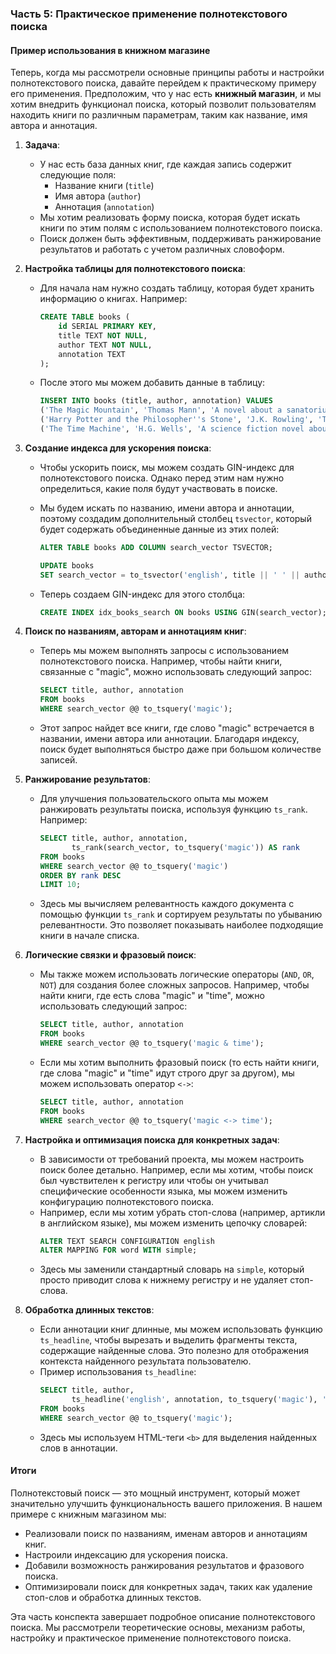 ### Часть 5: Практическое применение полнотекстового поиска

#### Пример использования в книжном магазине
Теперь, когда мы рассмотрели основные принципы работы и настройки полнотекстового поиска, давайте перейдем к практическому примеру его применения. Предположим, что у нас есть **книжный магазин**, и мы хотим внедрить функционал поиска, который позволит пользователям находить книги по различным параметрам, таким как название, имя автора и аннотация.

1. **Задача**:
   - У нас есть база данных книг, где каждая запись содержит следующие поля:
     - Название книги (`title`)
     - Имя автора (`author`)
     - Аннотация (`annotation`)
   - Мы хотим реализовать форму поиска, которая будет искать книги по этим полям с использованием полнотекстового поиска.
   - Поиск должен быть эффективным, поддерживать ранжирование результатов и работать с учетом различных словоформ.

2. **Настройка таблицы для полнотекстового поиска**:
   - Для начала нам нужно создать таблицу, которая будет хранить информацию о книгах. Например:
     ```sql
     CREATE TABLE books (
         id SERIAL PRIMARY KEY,
         title TEXT NOT NULL,
         author TEXT NOT NULL,
         annotation TEXT
     );
     ```
   - После этого мы можем добавить данные в таблицу:
     ```sql
     INSERT INTO books (title, author, annotation) VALUES
     ('The Magic Mountain', 'Thomas Mann', 'A novel about a sanatorium in the Swiss Alps.'),
     ('Harry Potter and the Philosopher''s Stone', 'J.K. Rowling', 'The first book in the Harry Potter series.'),
     ('The Time Machine', 'H.G. Wells', 'A science fiction novel about time travel.');
     ```

3. **Создание индекса для ускорения поиска**:
   - Чтобы ускорить поиск, мы можем создать GIN-индекс для полнотекстового поиска. Однако перед этим нам нужно определиться, какие поля будут участвовать в поиске.
   - Мы будем искать по названию, имени автора и аннотации, поэтому создадим дополнительный столбец `tsvector`, который будет содержать объединенные данные из этих полей:
     ```sql
     ALTER TABLE books ADD COLUMN search_vector TSVECTOR;

     UPDATE books
     SET search_vector = to_tsvector('english', title || ' ' || author || ' ' || COALESCE(annotation, ''));
     ```

   - Теперь создаем GIN-индекс для этого столбца:
     ```sql
     CREATE INDEX idx_books_search ON books USING GIN(search_vector);
     ```

4. **Поиск по названиям, авторам и аннотациям книг**:
   - Теперь мы можем выполнять запросы с использованием полнотекстового поиска. Например, чтобы найти книги, связанные с "magic", можно использовать следующий запрос:
     ```sql
     SELECT title, author, annotation
     FROM books
     WHERE search_vector @@ to_tsquery('magic');
     ```

   - Этот запрос найдет все книги, где слово "magic" встречается в названии, имени автора или аннотации. Благодаря индексу, поиск будет выполняться быстро даже при большом количестве записей.

5. **Ранжирование результатов**:
   - Для улучшения пользовательского опыта мы можем ранжировать результаты поиска, используя функцию `ts_rank`. Например:
     ```sql
     SELECT title, author, annotation,
            ts_rank(search_vector, to_tsquery('magic')) AS rank
     FROM books
     WHERE search_vector @@ to_tsquery('magic')
     ORDER BY rank DESC
     LIMIT 10;
     ```
   - Здесь мы вычисляем релевантность каждого документа с помощью функции `ts_rank` и сортируем результаты по убыванию релевантности. Это позволяет показывать наиболее подходящие книги в начале списка.

6. **Логические связки и фразовый поиск**:
   - Мы также можем использовать логические операторы (`AND`, `OR`, `NOT`) для создания более сложных запросов. Например, чтобы найти книги, где есть слова "magic" и "time", можно использовать следующий запрос:
     ```sql
     SELECT title, author, annotation
     FROM books
     WHERE search_vector @@ to_tsquery('magic & time');
     ```

   - Если мы хотим выполнить фразовый поиск (то есть найти книги, где слова "magic" и "time" идут строго друг за другом), мы можем использовать оператор `<->`:
     ```sql
     SELECT title, author, annotation
     FROM books
     WHERE search_vector @@ to_tsquery('magic <-> time');
     ```

7. **Настройка и оптимизация поиска для конкретных задач**:
   - В зависимости от требований проекта, мы можем настроить поиск более детально. Например, если мы хотим, чтобы поиск был чувствителен к регистру или чтобы он учитывал специфические особенности языка, мы можем изменить конфигурацию полнотекстового поиска.
   - Например, если мы хотим убрать стоп-слова (например, артикли в английском языке), мы можем изменить цепочку словарей:
     ```sql
     ALTER TEXT SEARCH CONFIGURATION english
     ALTER MAPPING FOR word WITH simple;
     ```
   - Здесь мы заменили стандартный словарь на `simple`, который просто приводит слова к нижнему регистру и не удаляет стоп-слова.

8. **Обработка длинных текстов**:
   - Если аннотации книг длинные, мы можем использовать функцию `ts_headline`, чтобы вырезать и выделить фрагменты текста, содержащие найденные слова. Это полезно для отображения контекста найденного результата пользователю.
   - Пример использования `ts_headline`:
     ```sql
     SELECT title, author,
            ts_headline('english', annotation, to_tsquery('magic'), 'StartSel=<b>, StopSel=</b>') AS snippet
     FROM books
     WHERE search_vector @@ to_tsquery('magic');
     ```
   - Здесь мы используем HTML-теги `<b>` для выделения найденных слов в аннотации.

#### Итоги
Полнотекстовый поиск — это мощный инструмент, который может значительно улучшить функциональность вашего приложения. В нашем примере с книжным магазином мы:
- Реализовали поиск по названиям, именам авторов и аннотациям книг.
- Настроили индексацию для ускорения поиска.
- Добавили возможность ранжирования результатов и фразового поиска.
- Оптимизировали поиск для конкретных задач, таких как удаление стоп-слов и обработка длинных текстов.

Эта часть конспекта завершает подробное описание полнотекстового поиска. Мы рассмотрели теоретические основы, механизм работы, настройку и практическое применение полнотекстового поиска.